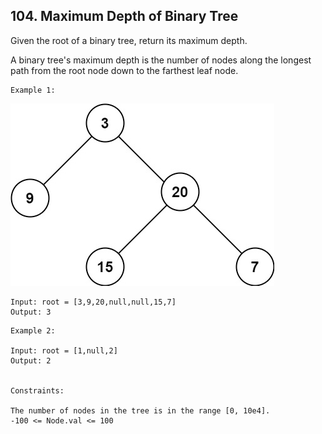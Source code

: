 ## 104. Maximum Depth of Binary Tree
Given the root of a binary tree, return its maximum depth.

A binary tree's maximum depth is the number of nodes along the longest path from the root node down to the farthest leaf node.

 
```
Example 1:

```

![img.png](img.png)


```
Input: root = [3,9,20,null,null,15,7]
Output: 3

```

```
Example 2:

Input: root = [1,null,2]
Output: 2
 

Constraints:

The number of nodes in the tree is in the range [0, 10e4].
-100 <= Node.val <= 100
```
